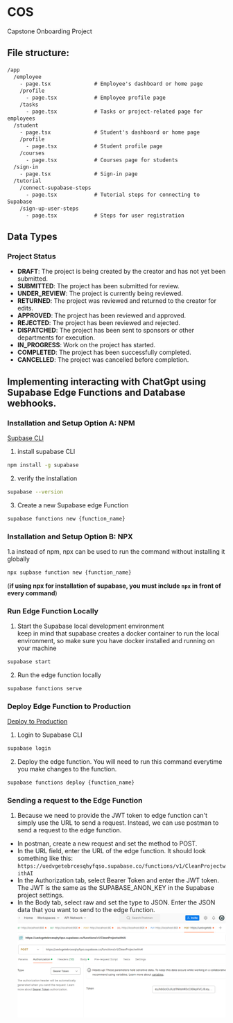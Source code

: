 # COS
Capstone Onboarding Project

## File structure:
```
/app
  /employee
    - page.tsx              # Employee's dashboard or home page
    /profile
      - page.tsx            # Employee profile page
    /tasks
      - page.tsx            # Tasks or project-related page for employees
  /student
    - page.tsx              # Student's dashboard or home page
    /profile
      - page.tsx            # Student profile page
    /courses
      - page.tsx            # Courses page for students
  /sign-in
    - page.tsx              # Sign-in page
  /tutorial
    /connect-supabase-steps
      - page.tsx            # Tutorial steps for connecting to Supabase
    /sign-up-user-steps
      - page.tsx            # Steps for user registration
```

## Data Types
### Project Status
- **DRAFT**: The project is being created by the creator and has not yet been submitted.
- **SUBMITTED**: The project has been submitted for review.
- **UNDER_REVIEW**: The project is currently being reviewed.
- **RETURNED**: The project was reviewed and returned to the creator for edits.
- **APPROVED**: The project has been reviewed and approved.
- **REJECTED**: The project has been reviewed and rejected.
- **DISPATCHED**: The project has been sent to sponsors or other departments for execution.
- **IN_PROGRESS**: Work on the project has started.
- **COMPLETED**: The project has been successfully completed.
- **CANCELLED**: The project was cancelled before completion.


## Implementing interacting with ChatGpt using Supabase Edge Functions and Database webhooks.
### Installation and Setup Option A: NPM
[Supbase CLI](https://supabase.com/docs/guides/local-development/cli/getting-started?queryGroups=platform&platform=windows)

1. install supabase CLI
```bash
npm install -g supabase
```
2. verify the installation
```bash
supabase --version
```
3. Create a new Supabase edge Function
```bash
supabase functions new {function_name}
```
### Installation and Setup Option B: NPX 
1.a instead of npm, npx can be used to run the command without installing it globally
```bash
npx supbase function new {function_name}
```
(**if using npx for installation of supabase, you must include `npx` in front of every command**)
### Run Edge Function Locally
1. Start the Supabase local development environment <br>
 keep in mind that supabase creates a docker container to run the local environment, so make sure you have docker installed and running on your machine
```bash
supabase start
```
2. Run the edge function locally
```bash
supabase functions serve
```
### Deploy Edge Function to Production
[Deploy to Production](https://supabase.com/docs/guides/functions/deploy)
1. Login to Supabase CLI
```bash
supabase login
```
2. Deploy the edge function. You will need to run this command everytime you make changes to the function.
```bash
supabase functions deploy {function_name}
```
### Sending a request to the Edge Function 
1. Because we need to provide the JWT token to edge function can't simply use the URL to send a request. Instead, we can use postman to send a request to the edge function.

* In postman, create a new request and set the method to POST.
* In the URL field, enter the URL of the edge function. It should look something like this: `https://uedvgetebrcesqhyfqso.supabase.co/functions/v1/CleanProjectwithAI`
* In the Authorization tab, select Bearer Token and enter the JWT token. The JWT is the same as the SUPABASE_ANON_KEY in the Supabase project settings.
* In the Body tab, select raw and set the type to JSON. Enter the JSON data that you want to send to the edge function.
![alt text](readmeImages/edgeFunctionSetup.png)
